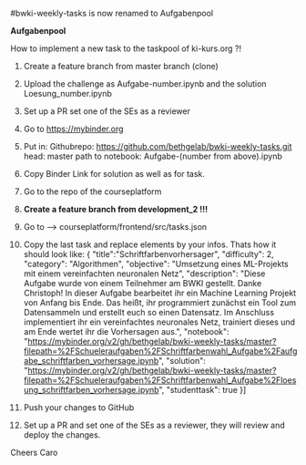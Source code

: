 #bwki-weekly-tasks is now renamed to Aufgabenpool

**Aufgabenpool** 

How to implement a new task to the taskpool of ki-kurs.org ?!
1. Create a feature branch from master branch (clone)
2. Upload the challenge as Aufgabe-number.ipynb and the solution Loesung_number.ipynb
3. Set up a PR set one of the SEs as a reviewer
4. Go to https://mybinder.org
5. Put in: Githubrepo: https://github.com/bethgelab/bwki-weekly-tasks.git head: master path to notebook: Aufgabe-(number from above).ipynb
6. Copy Binder Link for solution as well as for task.
7. Go to the repo of the courseplatform
8. **Create a feature branch from development_2 !!!**
9. Go to --> courseplatform/frontend/src/tasks.json
10. Copy the last task and replace elements by your infos. Thats how it should look like: 
  {
    "title":"Schriftfarbenvorhersager",
    "difficulty": 2,
    "category": "Algorithmen",
    "objective": "Umsetzung eines ML-Projekts mit einem vereinfachten neuronalen Netz",
    "description": "Diese Aufgabe wurde von einem Teilnehmer am BWKI gestellt. Danke Christoph! In dieser Aufgabe bearbeitet ihr ein Machine Learning Projekt von Anfang bis Ende. Das heißt, ihr programmiert zunächst ein Tool zum Datensammeln und erstellt euch so einen Datensatz. Im Anschluss implementiert ihr ein vereinfachtes neuronales Netz, trainiert dieses und am Ende wertet ihr die Vorhersagen aus.",
    "notebook": "https://mybinder.org/v2/gh/bethgelab/bwki-weekly-tasks/master?filepath=%2FSchueleraufgaben%2FSchriftfarbenwahl_Aufgabe%2Faufgabe_schriftfarben_vorhersage.ipynb",
    "solution": "https://mybinder.org/v2/gh/bethgelab/bwki-weekly-tasks/master?filepath=%2FSchueleraufgaben%2FSchriftfarbenwahl_Aufgabe%2Floesung_schriftfarben_vorhersage.ipynb",
    "studenttask": true
  }]

11. Push your changes to GitHub

12. Set up a PR and set one of the SEs as a reviewer, they will review and deploy the changes.

Cheers 
Caro
